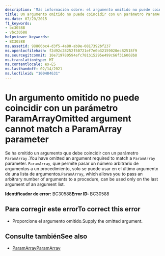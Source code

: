 ```yaml
---
description: 'Más información sobre: el argumento omitido no puede coincidir con un parámetro paramarray'
title: Un argumento omitido no puede coincidir con un parámetro ParamArray
ms.date: 07/20/2015
f1_keywords:
- bc30588
- vbc30588
helpviewer_keywords:
- BC30588
ms.assetid: 98866bc4-d3f5-4a80-ab9e-0817392bf237
ms.openlocfilehash: f2d92c28252f50721ef7e0b32159020ec82518f9
ms.sourcegitcommit: 10e719780594efc781b15295e499c66f316068b8
ms.translationtype: MT
ms.contentlocale: es-ES
ms.lasthandoff: 02/14/2021
ms.locfileid: "100484631"
---
```

# <a name="omitted-argument-cannot-match-a-paramarray-parameter"></a><span data-ttu-id="f9103-103">Un argumento omitido no puede coincidir con un parámetro ParamArray</span><span class="sxs-lookup"><span data-stu-id="f9103-103">Omitted argument cannot match a ParamArray parameter</span></span>

<span data-ttu-id="f9103-104">Se ha omitido un argumento que debe coincidir con un parámetro `ParamArray` .</span><span class="sxs-lookup"><span data-stu-id="f9103-104">You have omitted an argument required to match a `ParamArray` parameter.</span></span> <span data-ttu-id="f9103-105">`ParamArray`, que permite pasar un número arbitrario de argumentos a un procedimiento, solo se puede usar en el último argumento de una lista de argumentos.</span><span class="sxs-lookup"><span data-stu-id="f9103-105">`ParamArray`, which allows you to pass an arbitrary number of arguments to a procedure, can be used only on the last argument of an argument list.</span></span>  
  
 <span data-ttu-id="f9103-106">**Identificador de error:** BC30588</span><span class="sxs-lookup"><span data-stu-id="f9103-106">**Error ID:** BC30588</span></span>  
  
## <a name="to-correct-this-error"></a><span data-ttu-id="f9103-107">Para corregir este error</span><span class="sxs-lookup"><span data-stu-id="f9103-107">To correct this error</span></span>  
  
- <span data-ttu-id="f9103-108">Proporcione el argumento omitido.</span><span class="sxs-lookup"><span data-stu-id="f9103-108">Supply the omitted argument.</span></span>  
  
## <a name="see-also"></a><span data-ttu-id="f9103-109">Consulte también</span><span class="sxs-lookup"><span data-stu-id="f9103-109">See also</span></span>

- [<span data-ttu-id="f9103-110">ParamArray</span><span class="sxs-lookup"><span data-stu-id="f9103-110">ParamArray</span></span>](../language-reference/modifiers/paramarray.md)
